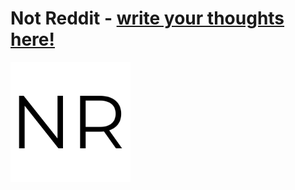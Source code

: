 # Not Reddit - [write your thoughts here!](http://notreddit.live)
![Not Reddit](/static/images/favicon.png)
